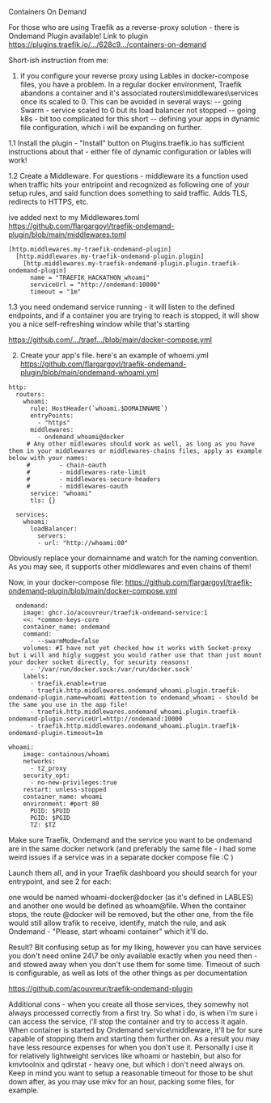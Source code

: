 Containers On Demand

For those who are using Traefik as a reverse-proxy solution - there is Ondemand Plugin available!
Link to plugin
https://plugins.traefik.io/.../628c9.../containers-on-demand

Short-ish instruction from me:

1. if you configure your reverse proxy using Lables in docker-compose files, you have a problem. In a regular docker environment, Traefik abandons a container and it's associated routers\middlewares\services once its scaled to 0. This can be avoided in several ways:
-- going Swarm - service scaled to 0 but its load balancer not stopped
-- going k8s - bit too complicated for this short
-- defining your apps in dynamic file configuration, which i will be expanding on further.

1.1 Install the plugin - "Install" button on Plugins.traefik.io has sufficient instructions about that - either file of dynamic configuration or lables will work!

1.2 Create a Middleware. For questions - middleware its a function used when traffic hits your entripoint and recognized as following one of your setup rules, and said function does something to said traffic. Adds TLS, redirects to HTTPS, etc.

ive added next to my Middlewares.toml
https://github.com/flargargoyl/traefik-ondemand-plugin/blob/main/middlewares.toml

    [http.middlewares.my-traefik-ondemand-plugin]
      [http.middlewares.my-traefik-ondemand-plugin.plugin]
        [http.middlewares.my-traefik-ondemand-plugin.plugin.traefik-ondemand-plugin]
          name = "TRAEFIK_HACKATHON_whoami"
          serviceUrl = "http://ondemand:10000"
          timeout = "1m"

1.3 you need ondemand service running - it will listen to the defined endpoints, and if a container you are trying to reach is stopped, it will show you a nice self-refreshing window while that's starting

https://github.com/.../traef.../blob/main/docker-compose.yml

2. Create your app's file. here's an example of whoemi.yml
https://github.com/flargargoyl/traefik-ondemand-plugin/blob/main/ondemand-whoami.yml

```
http:
  routers:
    whoami:
      rule: HostHeader(`whoami.$DOMAINNAME`)
      entryPoints:
        - "https"
      middlewares:
        - ondemand_whoami@docker
     # Any other midlewares should work as well, as long as you have them in your middlewares or middlewares-chains files, apply as example below with your names:
     #        - chain-oauth 
     #        - middlewares-rate-limit
     #        - middlewares-secure-headers
     #        - middlewares-oauth
      service: "whoami"
      tls: {}

  services:
    whoami:
      loadBalancer:
        servers:
        - url: "http://whoami:80"
```


Obviously replace your domainname and watch for the naming convention.
As you may see, it supports other middlewares and even chains of them!

Now, in your docker-compose file:
https://github.com/flargargoyl/traefik-ondemand-plugin/blob/main/docker-compose.yml

```
  ondemand:
    image: ghcr.io/acouvreur/traefik-ondemand-service:1
    <<: *common-keys-core
    container_name: ondemand
    command: 
      - --swarmMode=false
    volumes: #I have not yet checked how it works with Socket-proxy but i will and higly suggest you would rather use that than just mount your docker socket directly, for security reasons!
      - '/var/run/docker.sock:/var/run/docker.sock' 
    labels:
      - traefik.enable=true
      - traefik.http.middlewares.ondemand_whoami.plugin.traefik-ondemand-plugin.name=whoami #attention to ondemand_whoami - should be the same you use in the app file! 
      - traefik.http.middlewares.ondemand_whoami.plugin.traefik-ondemand-plugin.serviceUrl=http://ondemand:10000
      - traefik.http.middlewares.ondemand_whoami.plugin.traefik-ondemand-plugin.timeout=1m

whoami:
    image: containous/whoami
    networks:
      - t2_proxy
    security_opt:
      - no-new-privileges:true
    restart: unless-stopped 
    container_name: whoami
    environment: #port 80
      PUID: $PUID
      PGID: $PGID
      TZ: $TZ
```

Make sure Traefik, Ondemand and the service you want to be ondemand are in the same docker network (and preferably the same file - i had some weird issues if a service was in a separate docker compose file :C )

Launch them all, and in your Traefik dashboard you should search for your entrypoint, and see 2 for each:

one would be named whoami-docker@docker (as it's defined in LABLES) and another one would be defined as whoam@file.
When the container stops, the route @docker will be removed, but the other one, from the file would still allow trafik to receive, identify, match the rule, and ask Ondemand - "Please, start whoami container" which it'll do.

Result? Bit confusing setup as for my liking, however you can have services you don't need online 24\7 be only available exactly when you need then - and stowed away when you don't use them for some time. Timeout of such is configurable, as well as lots of the other things as per documentation

https://github.com/acouvreur/traefik-ondemand-plugin

Additional cons - when you create all those services, they somewhy not always processed correctly from a first try. So what i do, is when i'm sure i can access the service, i'll stop the container and try to access it again. When container is started by Ondemand service\middleware, it'll be for sure capable of stopping them and starting them further on. As a result you may have less resource expenses for when you don't use it. Personally i use it for relatively lightweight services like whoami or hastebin, but also for kmvtoolnix and qdirstat - heavy one, but which i don't need always on.
Keep in mind you want to setup a reasonable timeout for those to be shut down after, as you may use mkv for an hour, packing some files, for example.
